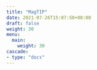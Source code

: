 ```yaml
---
title: "MagTIP"
date: 2021-07-26T15:07:50+08:00
draft: false
weight: 30
menu:
  main:
    weight: 30
cascade:
- type: "docs"
---
```

